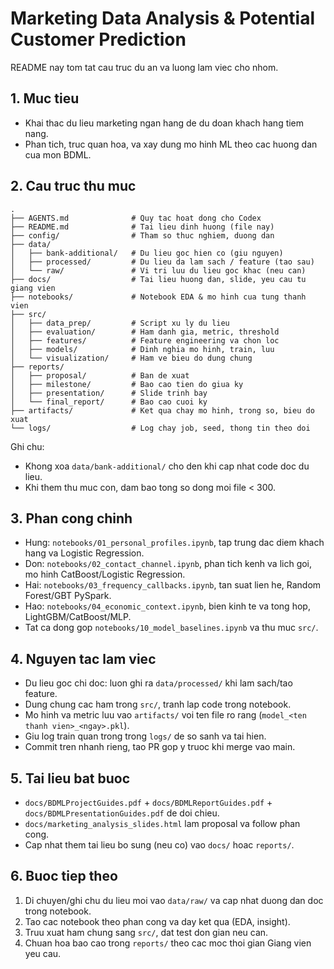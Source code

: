 # Marketing Data Analysis & Potential Customer Prediction

README nay tom tat cau truc du an va luong lam viec cho nhom.

## 1. Muc tieu
- Khai thac du lieu marketing ngan hang de du doan khach hang tiem nang.
- Phan tich, truc quan hoa, va xay dung mo hinh ML theo cac huong dan cua mon BDML.

## 2. Cau truc thu muc
```
.
├── AGENTS.md              # Quy tac hoat dong cho Codex
├── README.md              # Tai lieu dinh huong (file nay)
├── config/                # Tham so thuc nghiem, duong dan
├── data/
│   ├── bank-additional/   # Du lieu goc hien co (giu nguyen)
│   ├── processed/         # Du lieu da lam sach / feature (tao sau)
│   └── raw/               # Vi tri luu du lieu goc khac (neu can)
├── docs/                  # Tai lieu huong dan, slide, yeu cau tu giang vien
├── notebooks/             # Notebook EDA & mo hinh cua tung thanh vien
├── src/
│   ├── data_prep/         # Script xu ly du lieu
│   ├── evaluation/        # Ham danh gia, metric, threshold
│   ├── features/          # Feature engineering va chon loc
│   ├── models/            # Dinh nghia mo hinh, train, luu
│   └── visualization/     # Ham ve bieu do dung chung
├── reports/
│   ├── proposal/          # Ban de xuat
│   ├── milestone/         # Bao cao tien do giua ky
│   ├── presentation/      # Slide trinh bay
│   └── final_report/      # Bao cao cuoi ky
├── artifacts/             # Ket qua chay mo hinh, trong so, bieu do xuat
└── logs/                  # Log chay job, seed, thong tin theo doi
```

Ghi chu:
- Khong xoa `data/bank-additional/` cho den khi cap nhat code doc du lieu.
- Khi them thu muc con, dam bao tong so dong moi file < 300.

## 3. Phan cong chinh
- Hung: `notebooks/01_personal_profiles.ipynb`, tap trung dac diem khach hang va Logistic Regression.
- Don: `notebooks/02_contact_channel.ipynb`, phan tich kenh va lich goi, mo hinh CatBoost/Logistic Regression.
- Hai: `notebooks/03_frequency_callbacks.ipynb`, tan suat lien he, Random Forest/GBT PySpark.
- Hao: `notebooks/04_economic_context.ipynb`, bien kinh te va tong hop, LightGBM/CatBoost/MLP.
- Tat ca dong gop `notebooks/10_model_baselines.ipynb` va thu muc `src/`.

## 4. Nguyen tac lam viec
- Du lieu goc chi doc: luon ghi ra `data/processed/` khi lam sach/tao feature.
- Dung chung cac ham trong `src/`, tranh lap code trong notebook.
- Mo hinh va metric luu vao `artifacts/` voi ten file ro rang (`model_<ten thanh vien>_<ngay>.pkl`).
- Giu log train quan trong trong `logs/` de so sanh va tai hien.
- Commit tren nhanh rieng, tao PR gop y truoc khi merge vao main.

## 5. Tai lieu bat buoc
- `docs/BDMLProjectGuides.pdf` + `docs/BDMLReportGuides.pdf` + `docs/BDMLPresentationGuides.pdf` de doi chieu.
- `docs/marketing_analysis_slides.html` lam proposal va follow phan cong.
- Cap nhat them tai lieu bo sung (neu co) vao `docs/` hoac `reports/`.

## 6. Buoc tiep theo
1. Di chuyen/ghi chu du lieu moi vao `data/raw/` va cap nhat duong dan doc trong notebook.
2. Tao cac notebook theo phan cong va day ket qua (EDA, insight).
3. Truu xuat ham chung sang `src/`, dat test don gian neu can.
4. Chuan hoa bao cao trong `reports/` theo cac moc thoi gian Giang vien yeu cau.

